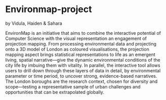 # Environmap-project
by Vidula, Haiden &amp; Sahara 

EnvironMap is an initiative that aims to combine the interactive potential of Computer Science with the visual representation an engagement of projection mapping. From processing environmental data and projecting onto a 3D model of London as coloured visualisations, the projection mapping aspect brings statistical representations to life as an emergent living, spatial narrative—give the dynamic environmental conditions of the city life by imbuing them with vitality. In parallel, the interactive tool allows users to drill down through these layers of data in detail, by environmental parameter or time period, to uncover strong, evidence-based narratives. The London boroughs are the research context, chosen for diversity and scope—testing a representative sample of urban challenges and opportunities that can be extrapolated globally. 
